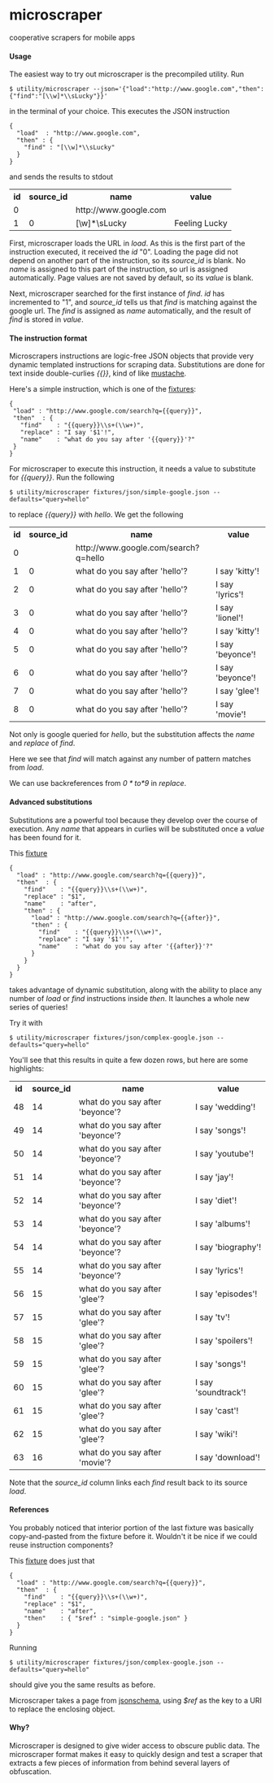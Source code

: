 # microscraper

cooperative scrapers for mobile apps

#### Usage ####

The easiest way to try out microscraper is the precompiled utility. Run

    $ utility/microscraper --json='{"load":"http://www.google.com","then":{"find":"[\\w]*\\sLucky"}}'

in the terminal of your choice.  This executes the JSON instruction

    {
      "load"  : "http://www.google.com",
      "then" : {
        "find" : "[\\w]*\\sLucky"
      }
    }

and sends the results to stdout

<table>
  <tr><th>id  <th>source_id <th>name                  <th>value
  <tr><td>0   <td>          <td>http://www.google.com <td>
  <tr><td>1   <td>0         <td>[\w]*\sLucky          <td>Feeling Lucky
</table>

First, microscraper loads the URL in *load*.  As this is the first part of the instruction executed, it received the *id* "0".  Loading
the page did not depend on another part of the instruction, so its *source_id* is blank.  No *name* is assigned to this part of
the instruction, so url is assigned automatically.  Page values are not saved by default, so its *value* is blank.

Next, microscraper searched for the first instance of *find*.  *id* has incremented to "1", and *source_id* tells us that 
*find* is matching against the google url.  The *find* is assigned as *name*  automatically, and the result of *find* 
is stored in *value*.

#### The instruction format ####

Microscrapers instructions are logic-free JSON objects that provide very dynamic templated instructions for scraping data.
Substitutions are done for text inside double-curlies *{{}}*, kind of like [mustache](http://mustache.github.com/).

Here's a simple instruction, which is one of the [fixtures](microscraper-client/blob/master/fixtures/json/simple-google.json):

    {
     "load" : "http://www.google.com/search?q={{query}}",
     "then"  : {
       "find"    : "{{query}}\\s+(\\w+)",
       "replace" : "I say '$1'!",
       "name"    : "what do you say after '{{query}}'?"
     }
    }

For microscraper to execute this instruction, it needs a value to substitute for *{{query}}*.  Run the following

    $ utility/microscraper fixtures/json/simple-google.json --defaults="query=hello"

to replace *{{query}}* with *hello*.  We get the following

<table>
  <tr><th>id<th>source_id<th>name<th>value</tr>
  <tr><td>0 <td>         <td>http://www.google.com/search?q=hello <td>       </tr>
  <tr><td>1 <td>0        <td>what do you say after 'hello'?          <td>I say 'kitty'!
  <tr><td>2 <td>0        <td>what do you say after 'hello'?          <td>I say 'lyrics'!
  <tr><td>3 <td>0        <td>what do you say after 'hello'?          <td>I say 'lionel'!
  <tr><td>4 <td>0        <td>what do you say after 'hello'?          <td>I say 'kitty'!
  <tr><td>5 <td>0        <td>what do you say after 'hello'?          <td>I say 'beyonce'!
  <tr><td>6 <td>0        <td>what do you say after 'hello'?          <td>I say 'beyonce'!
  <tr><td>7 <td>0        <td>what do you say after 'hello'?          <td>I say 'glee'!   
  <tr><td>8 <td>0        <td>what do you say after 'hello'?          <td>I say 'movie'!  
</table>

Not only is google queried for *hello*, but the substitution affects the *name* and *replace* of *find*.

Here we see that *find* will match against any number of pattern matches from *load*.

We can use backreferences from *$0* to *$9* in *replace*.

#### Advanced substitutions ####

Substitutions are a powerful tool because they develop over the course of execution.  Any *name* that appears in 
curlies will be substituted once a *value* has been found for it.

This [fixture](microscraper-client/blob/master/fixtures/json/complex-google.json)

    {
      "load" : "http://www.google.com/search?q={{query}}",
      "then"  : {
        "find"    : "{{query}}\\s+(\\w+)",
        "replace" : "$1",
        "name"    : "after",
        "then" : {
          "load" : "http://www.google.com/search?q={{after}}",
          "then" : {
            "find"    : "{{query}}\\s+(\\w+)",
            "replace" : "I say '$1'!",
            "name"    : "what do you say after '{{after}}'?"
          }
        }
      }
    }

takes advantage of dynamic substitution, along with the ability to place any number of *load* or *find* instructions inside *then*.  It launches a whole new series of queries!

Try it with

    $ utility/microscraper fixtures/json/complex-google.json --defaults="query=hello"

You'll see that this results in quite a few dozen rows, but here are some highlights:

<table>
  <tr><th>id     <th>source_id <th>name                       <th>value
  <tr><td>48     <td>14  <td>what do you say after 'beyonce'? <td>I say 'wedding'!
  <tr><td>49     <td>14  <td>what do you say after 'beyonce'? <td>I say 'songs'!
  <tr><td>50     <td>14  <td>what do you say after 'beyonce'? <td>I say 'youtube'!
  <tr><td>51     <td>14  <td>what do you say after 'beyonce'? <td>I say 'jay'!
  <tr><td>52     <td>14  <td>what do you say after 'beyonce'? <td>I say 'diet'!
  <tr><td>53     <td>14  <td>what do you say after 'beyonce'? <td>I say 'albums'!
  <tr><td>54     <td>14  <td>what do you say after 'beyonce'? <td>I say 'biography'!
  <tr><td>55     <td>14  <td>what do you say after 'beyonce'? <td>I say 'lyrics'!
  <tr><td>56     <td>15  <td>what do you say after 'glee'?    <td>I say 'episodes'!
  <tr><td>57     <td>15  <td>what do you say after 'glee'?    <td>I say 'tv'!
  <tr><td>58     <td>15  <td>what do you say after 'glee'?    <td>I say 'spoilers'!
  <tr><td>59     <td>15  <td>what do you say after 'glee'?    <td>I say 'songs'!
  <tr><td>60     <td>15  <td>what do you say after 'glee'?    <td>I say 'soundtrack'!
  <tr><td>61     <td>15  <td>what do you say after 'glee'?    <td>I say 'cast'!
  <tr><td>62     <td>15  <td>what do you say after 'glee'?    <td>I say 'wiki'!
  <tr><td>63     <td>16  <td>what do you say after 'movie'?   <td>I say 'download'!
</table>

Note that the *source_id* column links each *find* result back to its source *load*.

#### References ####

You probably noticed that interior portion of the last fixture was basically copy-and-pasted from the fixture
before it.  Wouldn't it be nice if we could reuse instruction components?

This [fixture](microscraper-client/blob/master/fixtures/json/reference-google.json) does just that

    {
      "load" : "http://www.google.com/search?q={{query}}",
      "then"  : {
        "find"    : "{{query}}\\s+(\\w+)",
        "replace" : "$1",
        "name"    : "after",
        "then"    : { "$ref" : "simple-google.json" }
      }
    }

Running

    $ utility/microscraper fixtures/json/complex-google.json --defaults="query=hello"

should give you the same results as before.

Microscraper takes a page from [jsonschema](http://json-schema.org/), using *$ref* as the key to a URI to
replace the enclosing object.

#### Why? ####

Microscraper is designed to give wider access to obscure public data.  The microscraper format makes it easy to quickly design and test a scraper that extracts a few pieces of information from behind several layers of obfuscation.

